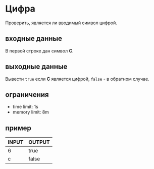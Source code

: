 # Цифра

Проверить, является ли вводимый символ цифрой.

## входные данные

В первой строке дан символ __С__.

## выходные данные

Вывести `true` если __С__ является цифрой, `false` - в обратном случае. 

## ограничения

 * time limit: 1s
 * memory limit: 8m

## пример

| INPUT | OUTPUT |
| ----- | ------ |
| 6 | true |
| с | false |
